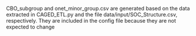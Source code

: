 CBO_subgroup and onet_minor_group.csv are generated based on the data extracted in CAGED_ETL.py and the file data/input/SOC_Structure.csv, respectively. They are included in the config file because they are not expected to change
